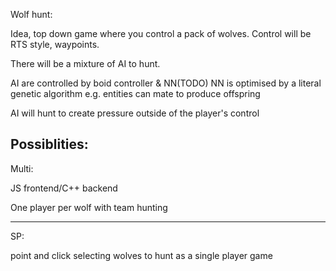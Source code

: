 Wolf hunt:

Idea, top down game where you control a pack of wolves.
Control will be RTS style, waypoints.

There will be a mixture of AI to hunt.

AI are controlled by boid controller & NN(TODO) NN is optimised by a literal genetic algorithm e.g. entities can mate to produce offspring

AI will hunt to create pressure outside of the player's control 

Possiblities:
-------

Multi:

JS frontend/C++ backend

One player per wolf with team hunting

-------
SP:

point and click selecting wolves to hunt as a single player game

